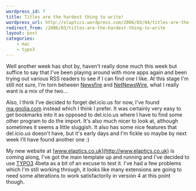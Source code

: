 ```yaml
--- 
wordpress_id: 7
title: Titles are the hardest thing to write!
wordpress_url: http://elaptics.wordpress.com/2006/03/04/titles-are-the-hardest-thing-to-write/
redirect_from: /2006/03/titles-are-the-hardest-thing-to-write
layout: post
categories:
    - mac
    - typo3
---
```

Well another week has shot by, haven't really done much this week  but suffice to say that I've been playing around with more apps again and been trying out various RSS readers to see if I can find one I like.  At this stage I'm still not sure, I'm torn between [Newsfire](http://www.newsfirerss.com/) and [NetNewsWire](http://ranchero.com/netnewswire/), what I really want is a mix of the two...

Also, I think I've decided to forget del.icio.us for now, I've found [ma.gnolia.com](http://ma.gnolia.com/) instead which I think I prefer. It was certainly very easy to get bookmarks into it as opposed to del.icio.us where I have to find some other program to do the import.  It's also much nicer to look at, although sometimes it seems a little sluggish.  It also has some nice features that del.icio.us doesn't have, but it's early days and I'm fickle so maybe by next week I'll have found another one :)

My new website at [www.elaptics.co.uk](http://www.elaptics.co.uk) is coming along, I've got the main template up and running and I've decided to use [TYPO3](http://typo3.org/) 4beta as a bit of an excuse to test it.  I've had a few problems which I'm still working through, it looks like many extensions are going to need some alterations to work satisfactorily in version 4 at this point though.
